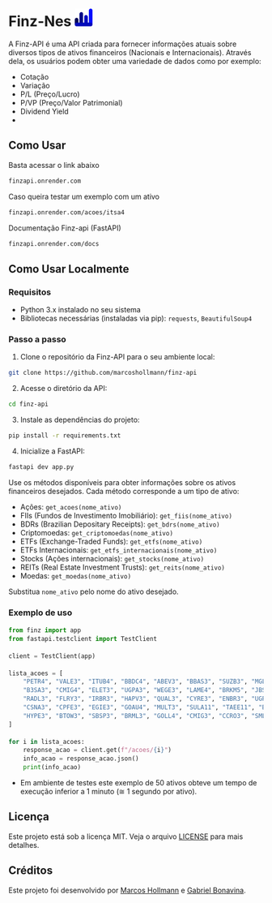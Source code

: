 # Finz-Nes <img src="finz.png" alt="Ícone" width="35" height="35">

A Finz-API é uma API criada para fornecer informações atuais sobre diversos tipos de ativos financeiros (Nacionais e Internacionais). Através dela, os usuários podem obter uma variedade de dados como por exemplo:
- Cotação
- Variação
- P/L (Preço/Lucro)
- P/VP (Preço/Valor Patrimonial)
- Dividend Yield
- 
## Como Usar
Basta acessar o link abaixo
```bash
finzapi.onrender.com
```
Caso queira testar um exemplo com um ativo
```bash
finzapi.onrender.com/acoes/itsa4
```
Documentação Finz-api (FastAPI)
```bash
finzapi.onrender.com/docs
```

## Como Usar Localmente

### Requisitos
- Python 3.x instalado no seu sistema
- Bibliotecas necessárias (instaladas via pip): `requests`, `BeautifulSoup4`

### Passo a passo
1. Clone o repositório da Finz-API para o seu ambiente local:
```bash
git clone https://github.com/marcoshollmann/finz-api
```
2. Acesse o diretório da API:
```bash
cd finz-api
```
3. Instale as dependências do projeto:
```bash
pip install -r requirements.txt
```
4. Inicialize a FastAPI:
```bash
fastapi dev app.py
```


Use os métodos disponíveis para obter informações sobre os ativos financeiros desejados. Cada método corresponde a um tipo de ativo:

- Ações: `get_acoes(nome_ativo)`
- FIIs (Fundos de Investimento Imobiliário): `get_fiis(nome_ativo)`
- BDRs (Brazilian Depositary Receipts): `get_bdrs(nome_ativo)`
- Criptomoedas: `get_criptomoedas(nome_ativo)`
- ETFs (Exchange-Traded Funds): `get_etfs(nome_ativo)`
- ETFs Internacionais: `get_etfs_internacionais(nome_ativo)`
- Stocks (Ações internacionais): `get_stocks(nome_ativo)`
- REITs (Real Estate Investment Trusts): `get_reits(nome_ativo)`
- Moedas: `get_moedas(nome_ativo)`

Substitua `nome_ativo` pelo nome do ativo desejado.

### Exemplo de uso

```python
from finz import app
from fastapi.testclient import TestClient

client = TestClient(app)

lista_acoes = [
    "PETR4", "VALE3", "ITUB4", "BBDC4", "ABEV3", "BBAS3", "SUZB3", "MGLU3", "GGBR4", "CIEL3",
    "B3SA3", "CMIG4", "ELET3", "UGPA3", "WEGE3", "LAME4", "BRKM5", "JBSS3", "EMBR3", "MRVE3",
    "RADL3", "FLRY3", "IRBR3", "HAPV3", "QUAL3", "CYRE3", "ENBR3", "UGPA3", "RENT3", "BIDI4",
    "CSNA3", "CPFE3", "EGIE3", "GOAU4", "MULT3", "SULA11", "TAEE11", "BBDC3", "CVCB3", 'TECN3',
    "HYPE3", "BTOW3", "SBSP3", "BRML3", "GOLL4", "CMIG3", "CCRO3", "SMLS3", "ECOR3",'POSI3', 
]

for i in lista_acoes:
    response_acao = client.get(f"/acoes/{i}")
    info_acao = response_acao.json()
    print(info_acao)
```
- Em ambiente de testes este exemplo de 50 ativos obteve um tempo de execução inferior a 1 minuto (≅ 1 segundo por ativo).

## Licença

Este projeto está sob a licença MIT. Veja o arquivo [LICENSE](LICENSE) para mais detalhes.

## Créditos

Este projeto foi desenvolvido por [Marcos Hollmann](https://www.linkedin.com/in/marcos-hollmann-401812204/) e [Gabriel Bonavina](https://www.linkedin.com/in/gabriel-leal-bonavina-8388a7267/).
